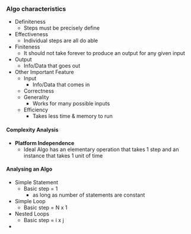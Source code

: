 ### Algo characteristics
- Definiteness
	- Steps must be precisely define
- Effectiveness
	- Individual steps are all do able
- Finiteness
	- It should not take forever to produce an output for any given input
- Output
	- Info/Data that goes out
- Other Important Feature
	- Input
		- Info/Data that comes in
	- Correctness
	- Generality
		- Works for many possible inputs
	- Efficiency
		- Takes less time & memory to run

#### Complexity Analysis
- **Platform Independence**
	- Ideal Algo has an elementary operation that takes 1 step and an instance that takes 1 unit of time
#### Analysing an Algo
- Simple Statement
	- Basic step = 1
		- as long as number of statements are constant
- Simple Loop
	- Basic step = N x 1
- Nested Loops
	- Basic step = i x j
- 
